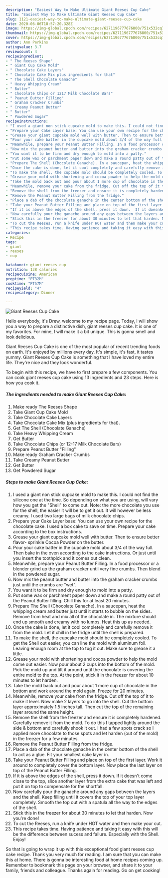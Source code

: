 ```yaml
---
description: "Easiest Way to Make Ultimate Giant Reeses Cup Cake"
title: "Easiest Way to Make Ultimate Giant Reeses Cup Cake"
slug: 1121-easiest-way-to-make-ultimate-giant-reeses-cup-cake
date: 2020-06-06T18:57:20.328Z
image: https://img-global.cpcdn.com/recipes/6271196777676800/751x532cq70/giant-reeses-cup-cake-recipe-main-photo.jpg
thumbnail: https://img-global.cpcdn.com/recipes/6271196777676800/751x532cq70/giant-reeses-cup-cake-recipe-main-photo.jpg
cover: https://img-global.cpcdn.com/recipes/6271196777676800/751x532cq70/giant-reeses-cup-cake-recipe-main-photo.jpg
author: Ann Perkins
ratingvalue: 3.7
reviewcount: 4
recipeingredient:
- " The Reeses Shape"
- " Giant Cup Cake Mold"
- " Chocolate Cake Layers"
- " Chocolate Cake Mix plus ingredients for that"
- " The Shell Chocolate Ganache"
- " Heavy Whipping Cream"
- " Butter"
- " Chocolate Chips or 1217 Milk Chocolate Bars"
- " Peanut Butter Filling"
- " Graham Cracker Crumbs"
- " Creamy Peanut Butter"
- " Butter"
- " Powdered Sugar"
recipeinstructions:
- "I used a giant non stick cupcake mold to make this. I could not find the silicone one at the time. So depending on what you are using, will vary how you get the &#34;Shell&#34; to come out. Note: the more chocolate you use for the shell, the easier it will be to get it out. It will however be less creamy. I used two large bags of milk chocolate chips."
- "Prepare your Cake Layer base: You can use your own recipe for the chocolate cake. I used a box cake to save on time. Prepare your cake according to the box instructions."
- "Grease your giant cupcake mold well with butter. Then to ensure better flavor- sprinkle Cocoa Powder on the butter."
- "Pour your cake batter in the cupcake mold about 3/4 of the way full. Then bake in the oven according to the cake instructions. Or just until you insert the toothpick and it comes out clean."
- "Meanwhile, prepare your Peanut Butter Filling. In a food processor or a blender grind up the graham cracker until very fine crumbs. Then blend in the powdered sugar."
- "Now mix the peanut butter and butter into the graham cracker crumbs just until the crumbs are &#34;wet&#34;."
- "You want it to be firm and dry enough to mold into a patty."
- "Put some wax or parchment paper down and make a round patty out of the Peanut Butter filling. Chill this for at least 20 minutes."
- "Prepare The Shell (Chocolate Ganache). In a saucepan, heat the whipping cream and butter just until it starts to bubble on the sides. Remove from heat and mix all of the chocolate in. The mixture should end up smooth and creamy with no lumps.  Heat this up as needed."
- "Once the cake is done, let it cool completely and carefully remove it from the mold. Let it chill in the fridge until the shell is prepared."
- "To make the shell, the cupcake mold should be completely cooled. To get the Shell out easier, you can line the mold with aluminum foil. Leaving enough room at the top to tug it out. Make sure to grease it a little."
- "Grease your mold with shortening and cocoa powder to help the mold come out easier. Now pour about 2 cups into the bottom of the mold. Pick the mold up and tilt it around until the chocolate is covering the entire mold to the top. At the point, stick it in the freezer for about 10 minutes to let harden."
- "Take the mold back out and pour about 1 more cup of chocolate in the bottom and work around the mold again.  Freeze for 20 minutes."
- "Meanwhile, remove your cake from the fridge. Cut off the top of it to make it level. Now make 2 layers to go into the shell. Cut the bottom layer approximately 1.5 inches tall. Then cut the top of the remaining layer around the same height."
- "Remove the shell from the freezer and ensure it is completely hardened. Carefully remove it from the mold. To do this I tapped lightly around the side &amp; bottom and carefully shook it out. I had a few spots crack so I applied more chocolate to those spots and let harden (out of the mold) in the freezer for a few minutes."
- "Remove the Peanut Butter Filling from the fridge."
- "Place a dab of the chocolate ganache in the center bottom of the shell to act as a glue. Fit your smallest cake layer in."
- "Take your Peanut Butter Filling and place on top of the first layer. Work it around to completely cover the bottom layer. Now place the last layer on top of the Peanut Butter Filling."
- "If it is above the edges of the shell, press it down.  If it doesn&#39;t come close to the top, slice another layer from the extra cake that was left and put it on top to compensate for the shortfall."
- "Now carefully pour the ganache around any gaps between the layers and the shell. Keep filling until it covers the top of your top layer completely. Smooth the top out with a spatula all the way to the edges of the shell."
- "Stick this in the freezer for about 30 minutes to let that harden. Now you&#39;re done!"
- "To cut the Reeses, run a knife under HOT water and then make your cut."
- "This recipe takes time. Having patience and taking it easy with this will be the difference between sucess and failure. Especially with the Shell. Enjoy!"
categories:
- Recipe
tags:
- giant
- reeses
- cup

katakunci: giant reeses cup 
nutrition: 138 calories
recipecuisine: American
preptime: "PT32M"
cooktime: "PT57M"
recipeyield: "4"
recipecategory: Dinner

---
```



![Giant Reeses Cup Cake](https://img-global.cpcdn.com/recipes/6271196777676800/751x532cq70/giant-reeses-cup-cake-recipe-main-photo.jpg)

Hello everybody, it's Drew, welcome to my recipe page. Today, I will show you a way to prepare a distinctive dish, giant reeses cup cake. It is one of my favorites. For mine, I will make it a bit unique. This is gonna smell and look delicious.

Giant Reeses Cup Cake is one of the most popular of recent trending foods on earth. It's enjoyed by millions every day. It's simple, it's fast, it tastes yummy. Giant Reeses Cup Cake is something that I have loved my entire life. They're nice and they look wonderful.




To begin with this recipe, we have to first prepare a few components. You can cook giant reeses cup cake using 13 ingredients and 23 steps. Here is how you cook it.

<!--inarticleads1-->

##### The ingredients needed to make Giant Reeses Cup Cake:

1. Make ready  The Reeses Shape
1. Take  Giant Cup Cake Mold
1. Take  Chocolate Cake Layers
1. Take  Chocolate Cake Mix (plus ingredients for that).
1. Get  The Shell (Chocolate Ganache)
1. Take  Heavy Whipping Cream
1. Get  Butter
1. Take  Chocolate Chips (or 12-17 Milk Chocolate Bars)
1. Prepare  Peanut Butter &#34;Filling&#34;
1. Make ready  Graham Cracker Crumbs
1. Take  Creamy Peanut Butter
1. Get  Butter
1. Get  Powdered Sugar




<!--inarticleads2-->

##### Steps to make Giant Reeses Cup Cake:

1. I used a giant non stick cupcake mold to make this. I could not find the silicone one at the time. So depending on what you are using, will vary how you get the &#34;Shell&#34; to come out. Note: the more chocolate you use for the shell, the easier it will be to get it out. It will however be less creamy. I used two large bags of milk chocolate chips.
1. Prepare your Cake Layer base: You can use your own recipe for the chocolate cake. I used a box cake to save on time. Prepare your cake according to the box instructions.
1. Grease your giant cupcake mold well with butter. Then to ensure better flavor- sprinkle Cocoa Powder on the butter.
1. Pour your cake batter in the cupcake mold about 3/4 of the way full. Then bake in the oven according to the cake instructions. Or just until you insert the toothpick and it comes out clean.
1. Meanwhile, prepare your Peanut Butter Filling. In a food processor or a blender grind up the graham cracker until very fine crumbs. Then blend in the powdered sugar.
1. Now mix the peanut butter and butter into the graham cracker crumbs just until the crumbs are &#34;wet&#34;.
1. You want it to be firm and dry enough to mold into a patty.
1. Put some wax or parchment paper down and make a round patty out of the Peanut Butter filling. Chill this for at least 20 minutes.
1. Prepare The Shell (Chocolate Ganache). In a saucepan, heat the whipping cream and butter just until it starts to bubble on the sides. Remove from heat and mix all of the chocolate in. The mixture should end up smooth and creamy with no lumps.  Heat this up as needed.
1. Once the cake is done, let it cool completely and carefully remove it from the mold. Let it chill in the fridge until the shell is prepared.
1. To make the shell, the cupcake mold should be completely cooled. To get the Shell out easier, you can line the mold with aluminum foil. Leaving enough room at the top to tug it out. Make sure to grease it a little.
1. Grease your mold with shortening and cocoa powder to help the mold come out easier. Now pour about 2 cups into the bottom of the mold. Pick the mold up and tilt it around until the chocolate is covering the entire mold to the top. At the point, stick it in the freezer for about 10 minutes to let harden.
1. Take the mold back out and pour about 1 more cup of chocolate in the bottom and work around the mold again.  Freeze for 20 minutes.
1. Meanwhile, remove your cake from the fridge. Cut off the top of it to make it level. Now make 2 layers to go into the shell. Cut the bottom layer approximately 1.5 inches tall. Then cut the top of the remaining layer around the same height.
1. Remove the shell from the freezer and ensure it is completely hardened. Carefully remove it from the mold. To do this I tapped lightly around the side &amp; bottom and carefully shook it out. I had a few spots crack so I applied more chocolate to those spots and let harden (out of the mold) in the freezer for a few minutes.
1. Remove the Peanut Butter Filling from the fridge.
1. Place a dab of the chocolate ganache in the center bottom of the shell to act as a glue. Fit your smallest cake layer in.
1. Take your Peanut Butter Filling and place on top of the first layer. Work it around to completely cover the bottom layer. Now place the last layer on top of the Peanut Butter Filling.
1. If it is above the edges of the shell, press it down.  If it doesn&#39;t come close to the top, slice another layer from the extra cake that was left and put it on top to compensate for the shortfall.
1. Now carefully pour the ganache around any gaps between the layers and the shell. Keep filling until it covers the top of your top layer completely. Smooth the top out with a spatula all the way to the edges of the shell.
1. Stick this in the freezer for about 30 minutes to let that harden. Now you&#39;re done!
1. To cut the Reeses, run a knife under HOT water and then make your cut.
1. This recipe takes time. Having patience and taking it easy with this will be the difference between sucess and failure. Especially with the Shell. Enjoy!




So that is going to wrap it up with this exceptional food giant reeses cup cake recipe. Thank you very much for reading. I am sure that you can make this at home. There is gonna be interesting food at home recipes coming up. Remember to bookmark this page on your browser, and share it to your family, friends and colleague. Thanks again for reading. Go on get cooking!
